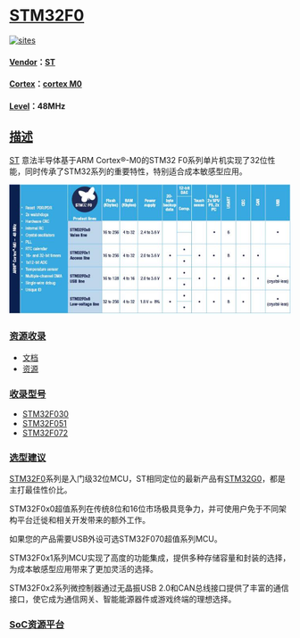 ﻿# [STM32F0](https://github.com/sochub/STM32F0)
[![sites](http://182.61.61.133/link/resources/docs.png)](https://stop.stops.top) 

#### [Vendor](https://github.com/sochub/Vendor)：[ST](https://github.com/sochub/ST)
#### [Cortex](https://github.com/sochub/Cortex)：[cortex M0](https://github.com/sochub/CM0)
#### [Level](https://github.com/sochub/Level)：48MHz 

## [描述](https://github.com/sochub/STM32F0/wiki) 

[ST](https://github.com/sochub/ST) 意法半导体基于ARM Cortex®-M0的STM32 F0系列单片机实现了32位性能，同时传承了STM32系列的重要特性，特别适合成本敏感型应用。

[![sites](docs/STM32F0.jpg)](https://www.st.com/zh/microcontrollers-microprocessors/stm32f0-series.html) 


### [资源收录](https://github.com/sochub/STM32F0)

* [文档](docs/)
* [资源](src/)

### [收录型号](https://github.com/sochub/STM32F0)

* [STM32F030](https://github.com/sochub/STM32F030)
* [STM32F051](https://github.com/sochub/STM32F051)
* [STM32F072](https://github.com/sochub/STM32F072)

### [选型建议](https://github.com/sochub)

[STM32F0](https://github.com/sochub/STM32F0)系列是入门级32位MCU，ST相同定位的最新产品有[STM32G0](https://github.com/sochub/STM32G0)，都是主打最佳性价比。

STM32F0x0超值系列在传统8位和16位市场极具竞争力，并可使用户免于不同架构平台迁徙和相关开发带来的额外工作。

如果您的产品需要USB外设可选STM32F070超值系列MCU。

STM32F0x1系列MCU实现了高度的功能集成，提供多种存储容量和封装的选择，为成本敏感型应用带来了更加灵活的选择。

STM32F0x2系列微控制器通过无晶振USB 2.0和CAN总线接口提供了丰富的通信接口，使它成为通信网关、智能能源器件或游戏终端的理想选择。

###  [SoC资源平台](http://www.qitas.cn)
